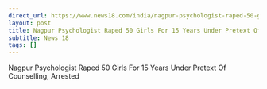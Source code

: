 ```yaml
---
direct_url: https://www.news18.com/india/nagpur-psychologist-raped-50-girls-for-15-years-under-pretext-of-counselling-arrested-9188809.html
layout: post
title: Nagpur Psychologist Raped 50 Girls For 15 Years Under Pretext Of Counselling, Arrested
subtitle: News 18
tags: []
---
```


Nagpur Psychologist Raped 50 Girls For 15 Years Under Pretext Of Counselling, Arrested

